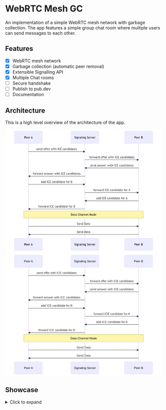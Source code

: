# WebRTC Mesh GC

An implementation of a simple WebRTC mesh network with garbage collection.
The app features a simple group chat room where multiple users can send messages to each other.

## Features

- [x] WebRTC mesh network
- [x] Garbage collection (automatic peer removal)
- [x] Extensible Signalling API
- [x] Multiple Chat rooms
- [ ] Secure handshake
- [ ] Publish to pub.dev
- [ ] Documentation

## Architecture

This is a high level overview of the architecture of the app.

![WebRTC Model](.github/webrtc-dark.png#gh-dark-mode-only)
![WebRTC Model](.github/webrtc.svg#gh-light-mode-only)

## Showcase


<details>
<summary>Click to expand</summary>
    <div style="text-align:center;"><h2><i>Room</i></h2></div>
<p align="center">
    <img src=".github/room.png" alt="Room" />
</p>
    <br>
    <br>
    <div style="text-align:center;"><h2><i>Chat</i></h2></div>
<p align="center">
    <img src=".github/chat.png" alt="Chat" />
</p>

</details>